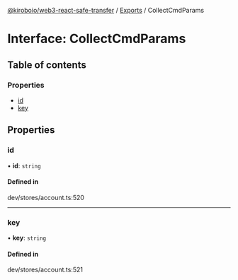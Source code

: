 [@kiroboio/web3-react-safe-transfer](../README.md) / [Exports](../modules.md) / CollectCmdParams

# Interface: CollectCmdParams

## Table of contents

### Properties

- [id](CollectCmdParams.md#id)
- [key](CollectCmdParams.md#key)

## Properties

### id

• **id**: `string`

#### Defined in

dev/stores/account.ts:520

___

### key

• **key**: `string`

#### Defined in

dev/stores/account.ts:521
